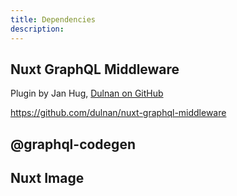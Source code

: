 ```yaml
---
title: Dependencies
description: 
---
```


## Nuxt GraphQL Middleware

Plugin by Jan Hug, [Dulnan on GitHub](https://github.com/dulnan)

https://github.com/dulnan/nuxt-graphql-middleware

## @graphql-codegen


## Nuxt Image

